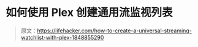 # 如何使用 Plex 创建通用流监视列表

> 原文：<https://lifehacker.com/how-to-create-a-universal-streaming-watchlist-with-plex-1848855290>